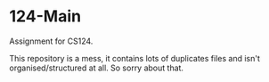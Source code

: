 124-Main
========

Assignment for CS124.

This repository is a mess, it contains lots of duplicates files and isn't organised/structured at all. So sorry about that. 

